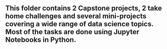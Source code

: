 ## This folder contains 2 Capstone projects, 2 take home challenges and several mini-projects covering a wide range of data science topics. Most of the tasks are done using Jupyter Notebooks in Python.  
